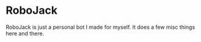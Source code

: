 # RoboJack

RoboJack is just a personal bot I made for myself. It does a few misc things here and there.

